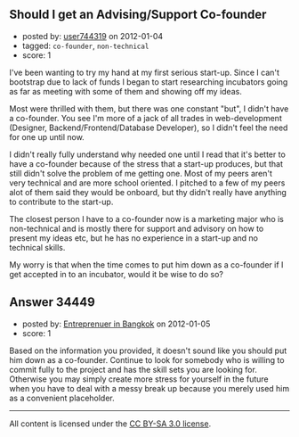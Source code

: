 ## Should I get an Advising/Support Co-founder

- posted by: [user744319](https://stackexchange.com/users/-1/13425-user744319) on 2012-01-04
- tagged: `co-founder`, `non-technical`
- score: 1

I've been wanting to try my hand at my first serious start-up.
Since I can't bootstrap due to lack of funds I began to start researching incubators going as far as meeting with some of them and showing off my ideas.

Most were thrilled with them, but there was one constant "but", I didn't have a co-founder. You see I'm more of a jack of all trades in web-development (Designer, Backend/Frontend/Database Developer), so I didn't feel the need for one up until now.

I didn't really fully understand why needed one until I read that it's better to have a co-founder because of the stress that a start-up produces, but that still didn't solve the problem of me getting one. Most of my peers aren't very technical and are more school oriented. I pitched to a few of my peers alot of them said they would be onboard, but thy didn't really have anything to contribute to the start-up.

The closest person I have to a co-founder now is a marketing major who is non-technical and is mostly there for support and advisory on how to present my ideas etc, but he has no experience in a start-up and no technical skills.

My worry is that when the time comes to put him down as a co-founder if I get accepted in to an incubator, would it be wise to do so?


## Answer 34449

- posted by: [Entreprenuer in Bangkok](https://stackexchange.com/users/-1/15427-entreprenuer-in-bangkok) on 2012-01-05
- score: 1

Based on the information you provided, it doesn't sound like you should put him down as a co-founder. Continue to look for somebody who is willing to commit fully to the project and has the skill sets you are looking for. Otherwise you may simply create more stress for yourself in the future when you have to deal with a messy break up because you merely used him as a convenient placeholder.



---

All content is licensed under the [CC BY-SA 3.0 license](https://creativecommons.org/licenses/by-sa/3.0/).
